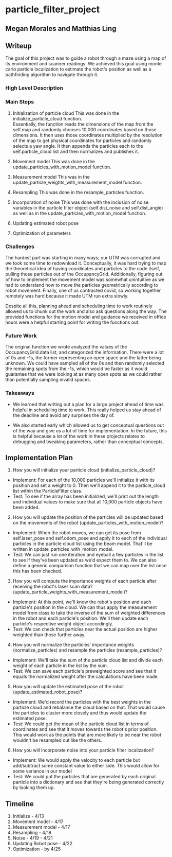 # particle_filter_project
## Megan Morales and Matthias Ling

## Writeup

The goal of this project was to guide a robot through a maze using a map of its environment and scanner readings.  We achieved this goal using monte carlo particle localization to estimate the robot's position as well as a pathfinding algorithm to navigate through it.

### High Level Description

### Main Steps

1. Initialization of particle cloud
This was done in the initialize_particle_cloud function.  
Essentially, the function reads the dimensions of the map from the self.map and randomly chooses 10,000 coordinates based on those dimensions.  It then uses those coordinates multiplied by the resolution of the map to get physical coordinates for particles and randomly selects a yaw angle.  It then appends the particles each to the self.particle_cloud list and then normalizes and publishes it.

2. Movement model
This was done in the update_particles_with_motion_model function.

3. Measurement model
This was in the update_particle_weights_with_measurement_model function.

4. Resampling
This was done in the resample_particles function.

5. Incorporation of noise
This was done with the inclusion of noise variables in the particle filter object (self.dist_noise and self.dist_angle) as well as in the update_particles_with_motion_model function.

6. Updating estimated robot pose
7. Optimization of parameters

### Challenges
The hardest part was starting in many ways; our UTM was corrupted and we took some time to redownload it.  Conceptually, it was hard trying to map the theoretical idea of having coordinates and particles to the code itself, pulling those particles out of the OccupancyGrid.  Additionally, figuring out of how to implement the movement model was somewhat unintuitive as we had to understand how to move the particles geometrically according to robot movement.  Finally, one of us contracted covid, so working together remotely was hard because it made UTM run extra slowly.  

Despite all this, planning ahead and scheduling time to work routinely allowed us to chunk out the work and also ask questions along the way.  The provided functions for the motion model and guidance we received in office hours were a helpful starting point for writing the functions out.  


### Future Work
The original function we wrote analyzed the values of the OccupancyGrid.data list, and categorized the information.  There were a lot of 0s and -1s, the former representing an open space and the latter being unknown.  We could have sampled all of the 0s and then randomly selected the remaining spots from the -1s, which would be faster as it would guarantee that we were looking at as many open spots as we could rather than potentially sampling invalid spaces.

### Takeaways
* We learned that writing out a plan for a large project ahead of time was helpful in scheduling time to work.  This really helped us stay ahead of the deadline and avoid any surprises the day of.

* We also started early which allowed us to get conceptual questions out of the way and give us a lot of time for implementation.  In the future, this is helpful because a lot of the work in these projects relates to debugging and tweaking parameters, rather than conceptual concepts.

## Implementation Plan
1. How you will initialize your particle cloud (initialize_particle_cloud)?
  * Implement: For each of the 10,000 particles we'll initialize it with its position and set a weight to 0.  Then we'll append it to the particle_cloud list within the ParticleFilter class.
  * Test: To see if the array has been initialized, we'll print out the length and individual values to make sure that all 10,000 particle objects have been added.
2. How you will update the position of the particles will be updated based on the movements of the robot (update_particles_with_motion_model)?
  * Implement: When the robot moves, we can get its pose from self.laser_pose and self.odom_pose and apply it to each of the individual particles in the particle cloud list using the beam model.  That'll be written in update_particles_with_motion_model.
  * Test: We can just run one iteration and eyeball a few particles in the list to see if they've been updated as we'd expect them to.  We can also define a generic comparison function that we can map over the list once this has been checked.
3. How you will compute the importance weights of each particle after receiving the robot's laser scan data?(update_particle_weights_with_measurement_model)?
  * Implement: At this point, we'll know the robot's position and each particle's position in the cloud.  We can thus apply the measurement model from class to take the inverse of the sum of weighted differences in the robot and each particle's position.  We'll then update each particle's respective weight object accordingly.
  * Test: We can check that particles near the actual position are higher weighted than those further away.
4. How you will normalize the particles' importance weights (normalize_particles) and resample the particles (resample_particles)?
  * Implement: We'll take the sum of the particle cloud list and divide each weight of each particle in the list by the sum.
  * Test: We can save each particle's preweighted score and see that it equals the normalized weight after the calculations have been made.
5. How you will update the estimated pose of the robot (update_estimated_robot_pose)?
  * Implement: We'd record the particles with the best weights in the particle cloud and rebalance the cloud based on that.  That would cause the particles to cluster more closely and thus would update the estimated pose.
  * Test: We could get the mean of the particle cloud list in terms of coordinates and see that it moves towards the robot's prior position.  This would work as the points that are more likely to be near the robot wouldn't be resampled out like the others.
6. How you will incorporate noise into your particle filter localization?
  * Implement: We would apply the velocity to each particle but add/subtract some constant value to either side.  This would allow for some variance in our model
  * Test: We could put the particles that are generated by each original particle into a dictionary and see that they're being generated correctly by looking them up.

## Timeline
1. Initialize - 4/13
2. Movement model - 4/17
3. Measurement model - 4/17
4. Resampling - 4/18
5. Noise - 4/19 - 4/21
6. Updating Robot pose - 4/22
7. Optimization - by 4/25
